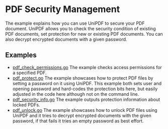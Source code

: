 # PDF Security Management

The example explains how you can use UniPDF to secure your PDF document. UniPDF allows you to check the security condition of existing PDF documents, set protection for new or existing PDF documents. You can also decrypt encrypted documents with a given password.  

## Examples

- [pdf_check_permissions.go](pdf_check_permissions.go) The example checks access permissions for a specified PDF.
- [pdf_protect.go](pdf_protect.go) The example showcases how to protect PDF files by setting a password on it using UniPDF. This example both sets user and opening password and hard-codes the protection bits here, but easily adjusted in the code here although not on the command line.
- [pdf_security_info.go](pdf_security_info.go) The example outputs protection information about locked PDFs.
- [pdf_unlock.go](pdf_unlock.go) The example showcases how to unlock PDF files using UniPDF and it tries to decrypt encrypted documents with the given password, if that fails it tries an empty password as best effort.
